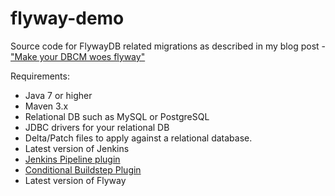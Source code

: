 # flyway-demo

Source code for FlywayDB related migrations as described in my blog post - ["Make your DBCM woes flyway"]()

Requirements: 
- Java 7 or higher
- Maven 3.x
- Relational DB such as MySQL or PostgreSQL
- JDBC drivers for your relational DB
- Delta/Patch files to apply against a relational database. 
- Latest version of Jenkins 
- [Jenkins Pipeline plugin](https://wiki.jenkins-ci.org/display/JENKINS/Pipeline+Plugin) 
- [Conditional Buildstep Plugin](https://wiki.jenkins-ci.org/display/JENKINS/Conditional%20BuildStep%20Plugin)
- Latest version of Flyway 

